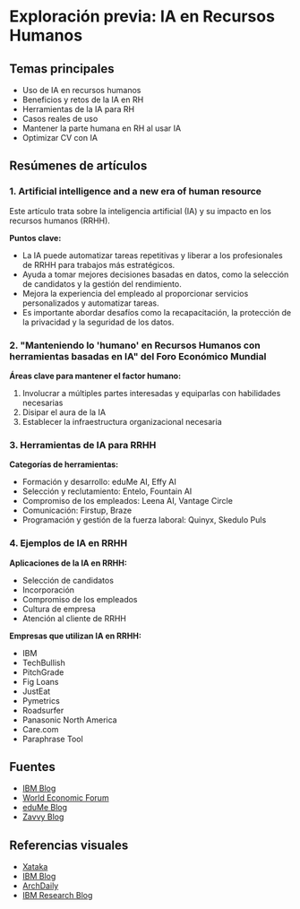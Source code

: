 # Exploración previa: IA en Recursos Humanos

## Temas principales
- Uso de IA en recursos humanos
- Beneficios y retos de la IA en RH 
- Herramientas de la IA para RH
- Casos reales de uso
- Mantener la parte humana en RH al usar IA
- Optimizar CV con IA 

## Resúmenes de artículos

### 1. Artificial intelligence and a new era of human resource

Este artículo trata sobre la inteligencia artificial (IA) y su impacto en los recursos humanos (RRHH).

**Puntos clave:**
- La IA puede automatizar tareas repetitivas y liberar a los profesionales de RRHH para trabajos más estratégicos.
- Ayuda a tomar mejores decisiones basadas en datos, como la selección de candidatos y la gestión del rendimiento.
- Mejora la experiencia del empleado al proporcionar servicios personalizados y automatizar tareas.
- Es importante abordar desafíos como la recapacitación, la protección de la privacidad y la seguridad de los datos.

### 2. "Manteniendo lo 'humano' en Recursos Humanos con herramientas basadas en IA" del Foro Económico Mundial

**Áreas clave para mantener el factor humano:**
1. Involucrar a múltiples partes interesadas y equiparlas con habilidades necesarias
2. Disipar el aura de la IA
3. Establecer la infraestructura organizacional necesaria

### 3. Herramientas de IA para RRHH

**Categorías de herramientas:**
- Formación y desarrollo: eduMe AI, Effy AI
- Selección y reclutamiento: Entelo, Fountain AI
- Compromiso de los empleados: Leena AI, Vantage Circle
- Comunicación: Firstup, Braze
- Programación y gestión de la fuerza laboral: Quinyx, Skedulo Puls

### 4. Ejemplos de IA en RRHH

**Aplicaciones de la IA en RRHH:**
- Selección de candidatos
- Incorporación
- Compromiso de los empleados
- Cultura de empresa
- Atención al cliente de RRHH

**Empresas que utilizan IA en RRHH:**
- IBM
- TechBullish
- PitchGrade
- Fig Loans
- JustEat
- Pymetrics
- Roadsurfer
- Panasonic North America
- Care.com
- Paraphrase Tool

## Fuentes
- [IBM Blog](https://www.ibm.com/blog/artificial-intelligence-and-a-new-era-of-human-resources/)
- [World Economic Forum](https://www.weforum.org/agenda/2021/12/how-to-keep-human-in-human-resources-with-ai-based-tools/)
- [eduMe Blog](https://www.edume.com/blog/ai-tools-for-hr)
- [Zavvy Blog](https://www.zavvy.io/es/blog/ejemplos-de-ai-en-rrhh)

## Referencias visuales
- [Xataka](https://www.xataka.com/tag/inteligencia-artificial)
- [IBM Blog](https://www.ibm.com/blog/artificial-intelligence-and-a-new-era-of-human-resources/)
- [ArchDaily](https://www.archdaily.com/)
- [IBM Research Blog](https://research.ibm.com/blog?lnk=flatitem)
